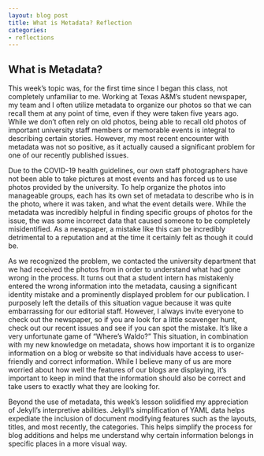 ```yaml
---
layout: blog post
title: What is Metadata? Reflection
categories:
- reflections
---
```


## What is Metadata?


This week’s topic was, for the first time since I began this class, not completely unfamiliar to me. Working at Texas A&M’s student newspaper, my team and I often utilize metadata to organize our photos so that we can recall them at any point of time, even if they were taken five years ago. While we don’t often rely on old photos, being able to recall old photos of important university staff members or memorable events is integral to describing certain stories. However, my most recent encounter with metadata was not so positive, as it actually caused a significant problem for one of our recently published issues. 

Due to the COVID-19 health guidelines, our own staff photographers have not been able to take pictures at most events and has forced us to use photos provided by the university. To help organize the photos into manageable groups, each has its own set of metadata to describe who is in the photo, where it was taken, and what the event details were. While the metadata was incredibly helpful in finding specific groups of photos for the issue, the was some incorrect data that caused someone to be completely misidentified. As a newspaper, a mistake like this can be incredibly detrimental to a reputation and at the time it certainly felt as though it could be. 

As we recognized the problem, we contacted the university department that we had received the photos from in order to understand what had gone wrong in the process. It turns out that a student intern has mistakenly entered the wrong information into the metadata, causing a significant identity mistake and a prominently displayed problem for our publication. I purposely left the details of this situation vague because it was quite embarrassing for our editorial staff. However, I always invite everyone to check out the newspaper, so if you are look for a little scavenger hunt, check out our recent issues and see if you can spot the mistake. It’s like a very unfortunate game of “Where’s Waldo?”
This situation, in combination with my new knowledge on metadata, shows how important it is to organize information on a blog or website so that individuals have access to user-friendly and correct information. While I believe many of us are more worried about how well the features of our blogs are displaying, it’s important to keep in mind that the information should also be correct and take users to exactly what they are looking for. 

Beyond the use of metadata, this week’s lesson solidified my appreciation of Jekyll’s interpretive abilities. Jekyll’s simplification of YAML data helps expediate the inclusion of document modifying features such as the layouts, titles, and most recently, the categories. This helps simplify the process for blog additions and helps me understand why certain information belongs in specific places in a more visual way. 

